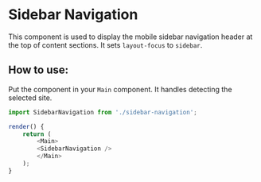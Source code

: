 # Sidebar Navigation

This component is used to display the mobile sidebar navigation header at the top of content sections. It sets `layout-focus` to `sidebar`.

## How to use:

Put the component in your `Main` component. It handles detecting the selected site.

```js
import SidebarNavigation from './sidebar-navigation';

render() {
    return (
        <Main>
		<SidebarNavigation />
        </Main>
    );
}
```
